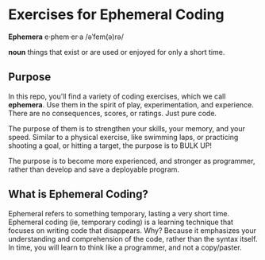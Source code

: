 # Exercises for Ephemeral Coding

**Ephemera**
e·phem·er·a
/əˈfem(ə)rə/

**noun**
things that exist or are used or enjoyed for only a short time.

## Purpose 

In this repo, you'll find a variety of coding exercises, which we call **ephemera**. Use them in the spirit of play, experimentation, and experience. There are no consequences, scores, or ratings. Just pure code.  

The purpose of them is to strengthen your skills, your memory, and your speed. Similar to a physical exercise, like swimming laps, or practicing shooting a goal, or hitting a target, the purpose is to BULK UP! 

The purpose is to become more experienced, and stronger as programmer, rather than develop and save a deployable program. 

## What is Ephemeral Coding?

Ephemeral refers to something temporary, lasting a very short time. Ephemeral coding (ie, temporary coding) is a learning technique that focuses on writing code that disappears. Why? Because it emphasizes your understanding and comprehension of the code, rather than the syntax itself. In time, you will learn to think like a programmer, and not a copy/paster. 
